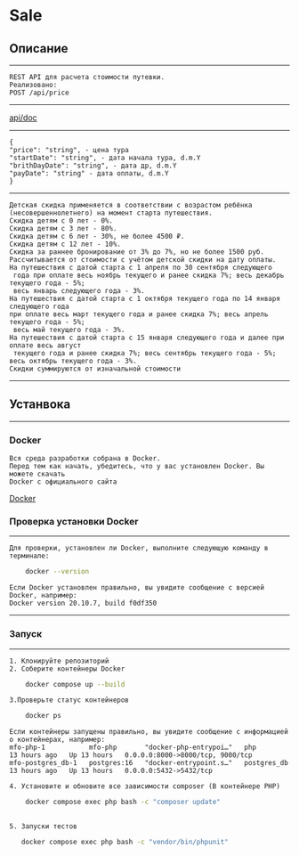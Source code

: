 # Sale
## Описание
___
    REST API для расчета стоимости путевки.
    Реализовано:
    POST /api/price
___
[api/doc](http://localhost/api/doc)
___
    {
    "price": "string", - цена тура 
    "startDate": "string", - дата начала тура, d.m.Y
    "brithDayDate": "string", - дата др, d.m.Y
    "payDate": "string" - дата оплаты, d.m.Y
    }
___

    Детская скидка применяется в соответствии с возрастом ребёнка (несовершеннолетнего) на момент старта путешествия.
    Скидка детям с 0 лет - 0%.
    Скидка детям с 3 лет - 80%.
    Скидка детям с 6 лет - 30%, не более 4500 ₽.
    Скидка детям с 12 лет - 10%.
    Скидка за раннее бронирование от 3% до 7%, но не более 1500 руб.
    Рассчитывается от стоимости с учётом детской скидки на дату оплаты.
    На путешествия с датой старта с 1 апреля по 30 сентября следующего 
     года при оплате весь ноябрь текущего и ранее скидка 7%; весь декабрь текущего года - 5%; 
     весь январь следующего года - 3%.
    На путешествия с датой старта с 1 октября текущего года по 14 января следующего года
    при оплате весь март текущего года и ранее скидка 7%; весь апрель текущего года - 5%;  
     весь май текущего года - 3%.
    На путешествия с датой старта с 15 января следующего года и далее при оплате весь август 
     текущего года и ранее скидка 7%; весь сентябрь текущего года - 5%; весь октябрь текущего года - 3%.
    Скидки суммируются от изначальной стоимости
___
## Устанвока
___
### Docker
    Вся среда разработки собрана в Docker.
    Перед тем как начать, убедитесь, что у вас установлен Docker. Вы можете скачать 
    Docker с официального сайта 
[Docker](https://www.docker.com/get-started)


### Проверка установки Docker
___
    Для проверки, установлен ли Docker, выполните следующую команду в терминале:
```bash
    docker --version
```
    Если Docker установлен правильно, вы увидите сообщение с версией Docker, например:
    Docker version 20.10.7, build f0df350
___
### Запуск
___
    1. Клонируйте репозиторий 
    2. Соберите контейнеры Docker
```bash
    docker compose up --build
```
    3.Проверьте статус контейнеров

```bash
    docker ps
``` 
    Eсли контейнеры запущены правильно, вы увидите сообщение с информацией о контейнерах, например:
    mfo-php-1           mfo-php       "docker-php-entrypoi…"   php           13 hours ago   Up 13 hours   0.0.0.0:8000->8000/tcp, 9000/tcp
    mfo-postgres_db-1   postgres:16   "docker-entrypoint.s…"   postgres_db   13 hours ago   Up 13 hours   0.0.0.0:5432->5432/tcp

    4. Установите и обновите все зависимости composer (В контейнере PHP)
```bash
    docker compose exec php bash -c "composer update"
    
```
    5. Запуски тестов
```bash
   docker compose exec php bash -c "vendor/bin/phpunit"
```

